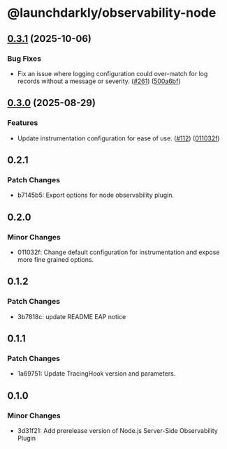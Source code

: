 # @launchdarkly/observability-node

## [0.3.1](https://github.com/launchdarkly/observability-sdk/compare/observability-node-0.3.0...observability-node-0.3.1) (2025-10-06)


### Bug Fixes

* Fix an issue where logging configuration could over-match for log records without a message or severity. ([#261](https://github.com/launchdarkly/observability-sdk/issues/261)) ([500a6bf](https://github.com/launchdarkly/observability-sdk/commit/500a6bf2e7801c8076405257a31ba4a629311e0b))

## [0.3.0](https://github.com/launchdarkly/observability-sdk/compare/observability-node-0.2.1...observability-node-0.3.0) (2025-08-29)


### Features

* Update instrumentation configuration for ease of use. ([#112](https://github.com/launchdarkly/observability-sdk/issues/112)) ([011032f](https://github.com/launchdarkly/observability-sdk/commit/011032f7c2cb941bcde5f8225705a129f6c2019c))

## 0.2.1

### Patch Changes

- b7145b5: Export options for node observability plugin.

## 0.2.0

### Minor Changes

- 011032f: Change default configuration for instrumentation and expose more fine grained options.

## 0.1.2

### Patch Changes

- 3b7818c: update README EAP notice

## 0.1.1

### Patch Changes

- 1a69751: Update TracingHook version and parameters.

## 0.1.0

### Minor Changes

- 3d31f21: Add prerelease version of Node.js Server-Side Observability Plugin
